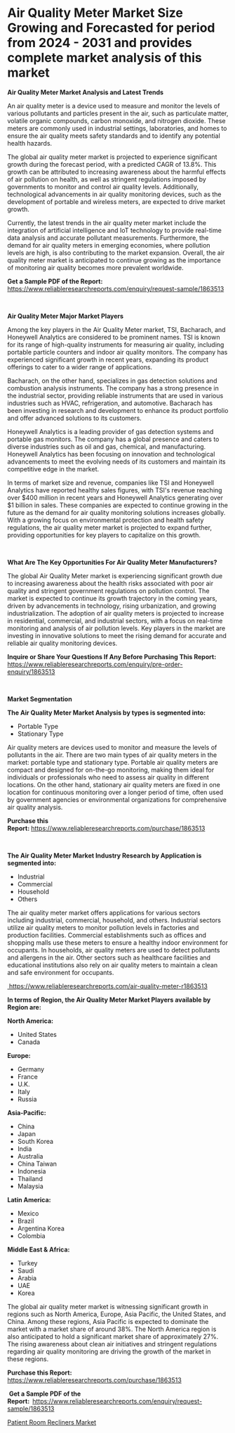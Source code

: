 <p><h1>Air Quality Meter Market Size Growing and Forecasted for period from 2024 - 2031 and provides complete market analysis of this market</h1></p><p><strong>Air Quality Meter Market Analysis and Latest Trends</strong></p>
<p><p>An air quality meter is a device used to measure and monitor the levels of various pollutants and particles present in the air, such as particulate matter, volatile organic compounds, carbon monoxide, and nitrogen dioxide. These meters are commonly used in industrial settings, laboratories, and homes to ensure the air quality meets safety standards and to identify any potential health hazards.</p><p>The global air quality meter market is projected to experience significant growth during the forecast period, with a predicted CAGR of 13.8%. This growth can be attributed to increasing awareness about the harmful effects of air pollution on health, as well as stringent regulations imposed by governments to monitor and control air quality levels. Additionally, technological advancements in air quality monitoring devices, such as the development of portable and wireless meters, are expected to drive market growth.</p><p>Currently, the latest trends in the air quality meter market include the integration of artificial intelligence and IoT technology to provide real-time data analysis and accurate pollutant measurements. Furthermore, the demand for air quality meters in emerging economies, where pollution levels are high, is also contributing to the market expansion. Overall, the air quality meter market is anticipated to continue growing as the importance of monitoring air quality becomes more prevalent worldwide.</p></p>
<p><strong>Get a Sample PDF of the Report:&nbsp;</strong> <a href="https://www.reliableresearchreports.com/enquiry/request-sample/1863513">https://www.reliableresearchreports.com/enquiry/request-sample/1863513</a></p>
<p>&nbsp;</p>
<p><strong>Air Quality Meter Major Market Players</strong></p>
<p><p>Among the key players in the Air Quality Meter market, TSI, Bacharach, and Honeywell Analytics are considered to be prominent names. TSI is known for its range of high-quality instruments for measuring air quality, including portable particle counters and indoor air quality monitors. The company has experienced significant growth in recent years, expanding its product offerings to cater to a wider range of applications.</p><p>Bacharach, on the other hand, specializes in gas detection solutions and combustion analysis instruments. The company has a strong presence in the industrial sector, providing reliable instruments that are used in various industries such as HVAC, refrigeration, and automotive. Bacharach has been investing in research and development to enhance its product portfolio and offer advanced solutions to its customers.</p><p>Honeywell Analytics is a leading provider of gas detection systems and portable gas monitors. The company has a global presence and caters to diverse industries such as oil and gas, chemical, and manufacturing. Honeywell Analytics has been focusing on innovation and technological advancements to meet the evolving needs of its customers and maintain its competitive edge in the market.</p><p>In terms of market size and revenue, companies like TSI and Honeywell Analytics have reported healthy sales figures, with TSI's revenue reaching over $400 million in recent years and Honeywell Analytics generating over $1 billion in sales. These companies are expected to continue growing in the future as the demand for air quality monitoring solutions increases globally. With a growing focus on environmental protection and health safety regulations, the air quality meter market is projected to expand further, providing opportunities for key players to capitalize on this growth.</p></p>
<p>&nbsp;</p>
<p><strong>What Are The Key Opportunities For Air Quality Meter Manufacturers?</strong></p>
<p><p>The global Air Quality Meter market is experiencing significant growth due to increasing awareness about the health risks associated with poor air quality and stringent government regulations on pollution control. The market is expected to continue its growth trajectory in the coming years, driven by advancements in technology, rising urbanization, and growing industrialization. The adoption of air quality meters is projected to increase in residential, commercial, and industrial sectors, with a focus on real-time monitoring and analysis of air pollution levels. Key players in the market are investing in innovative solutions to meet the rising demand for accurate and reliable air quality monitoring devices.</p></p>
<p><strong>Inquire or Share Your Questions If Any Before Purchasing This Report:</strong> <a href="https://www.reliableresearchreports.com/enquiry/pre-order-enquiry/1863513">https://www.reliableresearchreports.com/enquiry/pre-order-enquiry/1863513</a></p>
<p>&nbsp;</p>
<p><strong>Market Segmentation</strong></p>
<p><strong>The Air Quality Meter Market Analysis by types is segmented into:</strong></p>
<p><ul><li>Portable Type</li><li>Stationary Type</li></ul></p>
<p><p>Air quality meters are devices used to monitor and measure the levels of pollutants in the air. There are two main types of air quality meters in the market: portable type and stationary type. Portable air quality meters are compact and designed for on-the-go monitoring, making them ideal for individuals or professionals who need to assess air quality in different locations. On the other hand, stationary air quality meters are fixed in one location for continuous monitoring over a longer period of time, often used by government agencies or environmental organizations for comprehensive air quality analysis.</p></p>
<p><strong>Purchase this Report:&nbsp;</strong><a href="https://www.reliableresearchreports.com/purchase/1863513">https://www.reliableresearchreports.com/purchase/1863513</a></p>
<p>&nbsp;</p>
<p><strong>The Air Quality Meter Market Industry Research by Application is segmented into:</strong></p>
<p><ul><li>Industrial</li><li>Commercial</li><li>Household</li><li>Others</li></ul></p>
<p><p>The air quality meter market offers applications for various sectors including industrial, commercial, household, and others. Industrial sectors utilize air quality meters to monitor pollution levels in factories and production facilities. Commercial establishments such as offices and shopping malls use these meters to ensure a healthy indoor environment for occupants. In households, air quality meters are used to detect pollutants and allergens in the air. Other sectors such as healthcare facilities and educational institutions also rely on air quality meters to maintain a clean and safe environment for occupants.</p></p>
<p><a href="https://www.reliableresearchreports.com/air-quality-meter-r1863513">&nbsp;https://www.reliableresearchreports.com/air-quality-meter-r1863513</a></p>
<p><strong>In terms of Region, the Air Quality Meter Market Players available by Region are:</strong></p>
<p>
    <p> <strong> North America: </strong>
        <ul>
            <li>United States</li>
            <li>Canada</li>
        </ul>
        </p> 
    <p> <strong> Europe: </strong>
        <ul>
            <li>Germany</li>
            <li>France</li>
            <li>U.K.</li>
            <li>Italy</li>
            <li>Russia</li>
        </ul>
        </p> 
    <p> <strong> Asia-Pacific: </strong>
        <ul>
            <li>China</li>
            <li>Japan</li>
            <li>South Korea</li>
            <li>India</li>
            <li>Australia</li>
            <li>China Taiwan</li>
            <li>Indonesia</li>
            <li>Thailand</li>
            <li>Malaysia</li>
        </ul>
        </p> 
    <p> <strong> Latin America: </strong>
        <ul>
            <li>Mexico</li>
            <li>Brazil</li>
            <li>Argentina Korea</li>
            <li>Colombia</li>
        </ul>
        </p> 
    <p> <strong> Middle East & Africa: </strong>
        <ul>
            <li>Turkey</li>
            <li>Saudi</li>
            <li>Arabia</li>
            <li>UAE</li>
            <li>Korea</li>
        </ul>
    </p>
    </p>
<p><p>The global air quality meter market is witnessing significant growth in regions such as North America, Europe, Asia Pacific, the United States, and China. Among these regions, Asia Pacific is expected to dominate the market with a market share of around 38%. The North America region is also anticipated to hold a significant market share of approximately 27%. The rising awareness about clean air initiatives and stringent regulations regarding air quality monitoring are driving the growth of the market in these regions.</p></p>
<p><strong>Purchase this Report: </strong><a href="https://www.reliableresearchreports.com/purchase/1863513">https://www.reliableresearchreports.com/purchase/1863513</a></p>
<p>&nbsp;<strong>Get a Sample PDF of the Report:&nbsp;&nbsp;</strong><a href="https://www.reliableresearchreports.com/enquiry/request-sample/1863513">https://www.reliableresearchreports.com/enquiry/request-sample/1863513</a></p>
<p><strong></strong></p>
<p><p><a href="https://cautious-neon-760.notion.site/Patient-Room-Recliners-Market-Size-and-Market-Trends-Complete-Industry-Overview-2024-to-2031-e0b503a0c2e049898bfe7c6c671fb2bb">Patient Room Recliners Market</a></p></p>